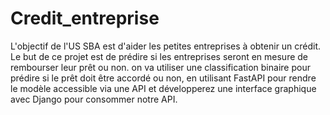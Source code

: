 # Credit_entreprise
L'objectif de l'US SBA est d'aider les petites entreprises à obtenir un crédit. Le but de ce projet est de prédire si les entreprises seront en mesure de rembourser leur prêt ou non. on va utiliser une classification binaire pour prédire si le prêt doit être accordé ou non, en utilisant FastAPI pour rendre le modèle accessible via une API et développerez une interface graphique avec Django pour consommer notre API. 

